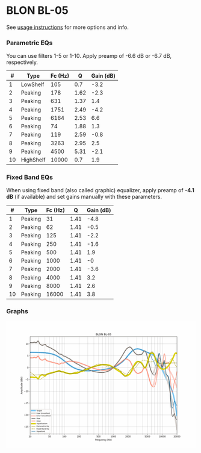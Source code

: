 # BLON BL-05
See [usage instructions](https://github.com/jaakkopasanen/AutoEq#usage) for more options and info.

### Parametric EQs
You can use filters 1-5 or 1-10. Apply preamp of -6.6 dB or -6.7 dB, respectively.

|   # | Type      |   Fc (Hz) |    Q |   Gain (dB) |
|-----|-----------|-----------|------|-------------|
|   1 | LowShelf  |       105 | 0.7  |        -3.2 |
|   2 | Peaking   |       178 | 1.62 |        -2.3 |
|   3 | Peaking   |       631 | 1.37 |         1.4 |
|   4 | Peaking   |      1751 | 2.49 |        -4.2 |
|   5 | Peaking   |      6164 | 2.53 |         6.6 |
|   6 | Peaking   |        74 | 1.88 |         1.3 |
|   7 | Peaking   |       119 | 2.59 |        -0.8 |
|   8 | Peaking   |      3263 | 2.95 |         2.5 |
|   9 | Peaking   |      4500 | 5.31 |        -2.1 |
|  10 | HighShelf |     10000 | 0.7  |         1.9 |

### Fixed Band EQs
When using fixed band (also called graphic) equalizer, apply preamp of **-4.1 dB** (if available) and set gains manually with these parameters.

|   # | Type    |   Fc (Hz) |    Q |   Gain (dB) |
|-----|---------|-----------|------|-------------|
|   1 | Peaking |        31 | 1.41 |        -4.8 |
|   2 | Peaking |        62 | 1.41 |        -0.5 |
|   3 | Peaking |       125 | 1.41 |        -2.2 |
|   4 | Peaking |       250 | 1.41 |        -1.6 |
|   5 | Peaking |       500 | 1.41 |         1.9 |
|   6 | Peaking |      1000 | 1.41 |        -0   |
|   7 | Peaking |      2000 | 1.41 |        -3.6 |
|   8 | Peaking |      4000 | 1.41 |         3.2 |
|   9 | Peaking |      8000 | 1.41 |         2.6 |
|  10 | Peaking |     16000 | 1.41 |         3.8 |

### Graphs
![](./BLON%20BL-05.png)
